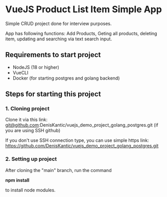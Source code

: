 # VueJS Product List Item Simple App

Simple CRUD project done for interview purposes.

App has following functions: Add Products, Geting all products, deleting item, updating and searching via text search input.

## Requirements to start project

- NodeJS (18 or higher)
- VueCLI
- Docker (for starting postgres and golang backend)

## Steps for starting this project

### 1. Cloning project

Clone it via this link: git@github.com:DenisKantic/vuejs_demo_project_golang_postgres.git (if you are using SSH github)

If you don't use SSH connection type, you can use simple https link:
https://github.com/DenisKantic/vuejs_demo_project_golang_postgres.git

### 2. Setting up project

After cloning the "main" branch, run the command

<b>npm install</b>

to install node modules.
